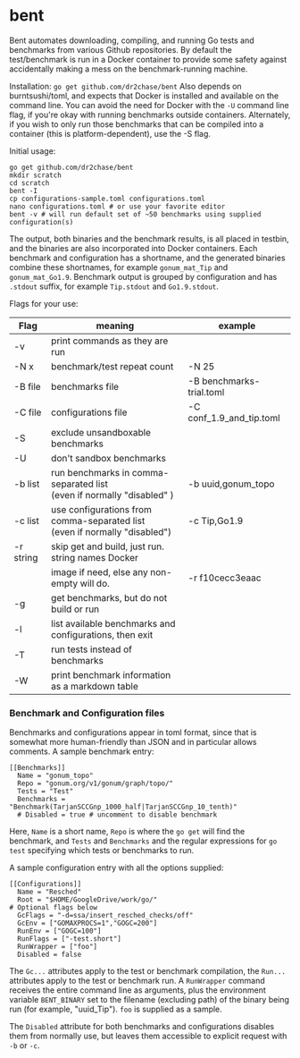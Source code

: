 # bent

Bent automates downloading, compiling, and running Go tests and benchmarks from various Github repositories.
By default the test/benchmark is run in a Docker container to provide some safety against accidentally making
a mess on the benchmark-running machine.

Installation:
```go get github.com/dr2chase/bent```
Also depends on burntsushi/toml, and expects that Docker is installed and available on the command line.  You can avoid the need for Docker with the `-U` command line flag, if you're okay with running benchmarks outside containers.  Alternately, if you wish to only run those benchmarks that can be compiled into a container (this is platform-dependent), use the -S flag.

Initial usage:

```
go get github.com/dr2chase/bent
mkdir scratch
cd scratch
bent -I
cp configurations-sample.toml configurations.toml
nano configurations.toml # or use your favorite editor
bent -v # will run default set of ~50 benchmarks using supplied configuration(s)
```

The output, both binaries and the benchmark results, is all placed
in testbin, and the binaries are also incorporated into Docker containers.
Each benchmark and configuration has a shortname, and the generated binaries
combine these shortnames, for example `gonum_mat_Tip` and `gonum_mat_Go1.9`.
Benchmark output is grouped by configuration and has `.stdout` suffix, for
example `Tip.stdout` and `Go1.9.stdout`.

Flags for your use:

| Flag | meaning | example |
| --- | --- | --- |
| -v | print commands as they are run | |
| -N x | benchmark/test repeat count | -N 25 |
| -B file | benchmarks file | -B benchmarks-trial.toml |
| -C file | configurations file | -C conf_1.9_and_tip.toml |
| -S | exclude unsandboxable benchmarks | |
| -U | don't sandbox benchmarks | |
| -b list | run benchmarks in comma-separated list <br> (even if normally "disabled" )| -b uuid,gonum_topo |
| -c list | use configurations from comma-separated list <br> (even if normally "disabled") | -c Tip,Go1.9 |
| -r string | skip get and build, just run. string names Docker | |
|           | image if need, else any non-empty will do. | -r f10cecc3eaac |
| -g | get benchmarks, but do not build or run | |
| -l | list available benchmarks and configurations, then exit | |
| -T | run tests instead of benchmarks | |
| -W | print benchmark information as a markdown table | |

### Benchmark and Configuration files

Benchmarks and configurations appear in toml format, since that is
somewhat more human-friendly than JSON and in particular allows comments.
A sample benchmark entry:
```
[[Benchmarks]]
  Name = "gonum_topo"
  Repo = "gonum.org/v1/gonum/graph/topo/"
  Tests = "Test"
  Benchmarks = "Benchmark(TarjanSCCGnp_1000_half|TarjanSCCGnp_10_tenth)"
  # Disabled = true # uncomment to disable benchmark
```
Here, `Name` is a short name, `Repo` is where the `go get` will find the benchmark, and `Tests` and `Benchmarks` and the
regular expressions for `go test` specifying which tests or benchmarks to run.

A sample configuration entry with all the options supplied:
```
[[Configurations]]
  Name = "Resched"
  Root = "$HOME/GoogleDrive/work/go/"
# Optional flags below
  GcFlags = "-d=ssa/insert_resched_checks/off"
  GcEnv = ["GOMAXPROCS=1","GOGC=200"]
  RunEnv = ["GOGC=100"]
  RunFlags = ["-test.short"]
  RunWrapper = ["foo"]
  Disabled = false
```
The `Gc...` attributes apply to the test or benchmark compilation, the `Run...` attributes apply to the test or benchmark run.
A `RunWrapper` command receives the entire command line as arguments, plus the environment variable `BENT_BINARY` set to the filename
(excluding path) of the binary being run (for example, "uuid_Tip").  `foo` is supplied as a sample.

The `Disabled` attribute for both benchmarks and configurations disables them from normally use, but leaves them accessible to explicit request with `-b` or `-c`.